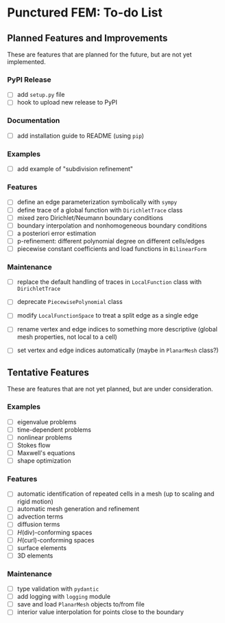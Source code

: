 # Punctured FEM: To-do List


## Planned Features and Improvements
These are features that are planned for the future, but are not yet implemented.
### PyPI Release
- [ ] add `setup.py` file
- [ ] hook to upload new release to PyPI
### Documentation
- [ ] add installation guide to README (using `pip`)
### Examples
- [ ] add example of "subdivision refinement"
### Features
- [ ] define an edge parameterization symbolically with `sympy`
- [ ] define trace of a global function with `DirichletTrace` class
- [ ] mixed zero Dirichlet/Neumann boundary conditions
- [ ] boundary interpolation and nonhomogeneous boundary conditions
- [ ] a posteriori error estimation
- [ ] p-refinement: different polynomial degree on different cells/edges
- [ ] piecewise constant coefficients and load functions in `BilinearForm`
### Maintenance
- [ ] replace the default handling of traces in `LocalFunction` class with `DirichletTrace`
- [ ] deprecate `PiecewisePolynomial` class
- [ ] modify `LocalFunctionSpace` to treat a split edge as a single edge
- [ ] rename vertex and edge indices to something more descriptive (global mesh properties, not local to a cell)
- [ ] set vertex and edge indices automatically (maybe in `PlanarMesh` class?)


## Tentative Features
These are features that are not yet planned, but are under consideration.
### Examples
- [ ] eigenvalue problems
- [ ] time-dependent problems
- [ ] nonlinear problems
- [ ] Stokes flow
- [ ] Maxwell's equations
- [ ] shape optimization
### Features
- [ ] automatic identification of repeated cells in a mesh (up to scaling and rigid motion)
- [ ] automatic mesh generation and refinement
- [ ] advection terms
- [ ] diffusion terms
- [ ] $H$(div)-conforming spaces
- [ ] $H$(curl)-conforming spaces
- [ ] surface elements
- [ ] 3D elements
### Maintenance
- [ ] type validation with `pydantic`
- [ ] add logging with `logging` module
- [ ] save and load `PlanarMesh` objects to/from file
- [ ] interior value interpolation for points close to the boundary